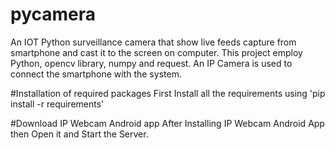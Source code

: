 # pycamera
An IOT Python surveillance camera that show live feeds capture from smartphone and cast it to the screen on computer.
This project employ Python, opencv library, numpy and request. An IP Camera is used to connect the smartphone with the system.

#Installation of required packages
First Install all the requirements using 'pip install -r requirements'


#Download IP Webcam Android app
After Installing IP Webcam Android App then Open it and Start the Server.
